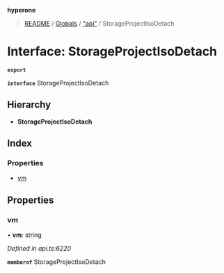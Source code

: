 **hyperone**

> [README](../README.md) / [Globals](../globals.md) / ["api"](../modules/_api_.md) / StorageProjectIsoDetach

# Interface: StorageProjectIsoDetach

**`export`** 

**`interface`** StorageProjectIsoDetach

## Hierarchy

* **StorageProjectIsoDetach**

## Index

### Properties

* [vm](_api_.storageprojectisodetach.md#vm)

## Properties

### vm

•  **vm**: string

*Defined in api.ts:6220*

**`memberof`** StorageProjectIsoDetach
